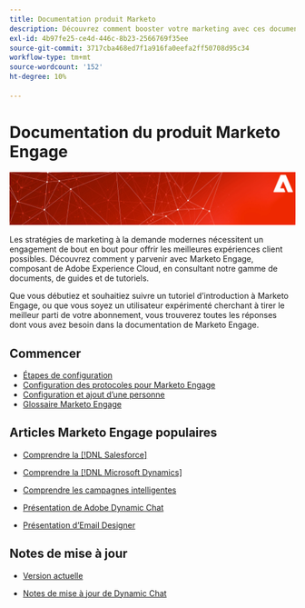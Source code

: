 ```yaml
---
title: Documentation produit Marketo
description: Découvrez comment booster votre marketing avec ces documents sur les produits Marketo. Commencez avec un tutoriel Marketo et lisez d’autres articles populaires.
exl-id: 4b97fe25-ce4d-446c-8b23-2566769f35ee
source-git-commit: 3717cba468ed7f1a916fa0eefa2ff50708d95c34
workflow-type: tm+mt
source-wordcount: '152'
ht-degree: 10%

---
```


# Documentation du produit Marketo Engage

![](assets/marketo-docs-banner.jpg)

Les stratégies de marketing à la demande modernes nécessitent un engagement de bout en bout pour offrir les meilleures expériences client possibles. Découvrez comment y parvenir avec Marketo Engage, composant de Adobe Experience Cloud, en consultant notre gamme de documents, de guides et de tutoriels.

Que vous débutiez et souhaitiez suivre un tutoriel d’introduction à Marketo Engage, ou que vous soyez un utilisateur expérimenté cherchant à tirer le meilleur parti de votre abonnement, vous trouverez toutes les réponses dont vous avez besoin dans la documentation de Marketo Engage.

## Commencer

* [Étapes de configuration](/help/marketo/getting-started/initial-setup/setup-steps.md)
* [Configuration des protocoles pour Marketo Engage](/help/marketo/getting-started/initial-setup/configure-protocols-for-marketo.md)
* [Configuration et ajout d’une personne](/help/marketo/getting-started/quick-wins/get-set-up-and-add-a-person.md)
* [Glossaire Marketo Engage](/help/marketo/getting-started/things-to-know/marketo-engage-glossary.md)

## Articles Marketo Engage populaires

* [Comprendre la  [!DNL Salesforce] ](/help/marketo/product-docs/crm-sync/salesforce-sync/understanding-the-salesforce-sync.md)

* [Comprendre la  [!DNL Microsoft Dynamics] ](/help/marketo/product-docs/crm-sync/microsoft-dynamics-sync/understanding-the-microsoft-dynamics-sync.md)

* [Comprendre les campagnes intelligentes](/help/marketo/product-docs/core-marketo-concepts/smart-campaigns/understanding-smart-campaigns.md)

* [Présentation de Adobe Dynamic Chat](/help/marketo/product-docs/demand-generation/dynamic-chat/dynamic-chat-overview.md)

* [Présentation d’Email Designer](/help/marketo/product-docs/email-marketing/email-designer/overview.md)

## Notes de mise à jour

* [Version actuelle](/help/marketo/release-notes/current.md)

* [Notes de mise à jour de Dynamic Chat](/help/marketo/release-notes/dynamic-chat.md)
